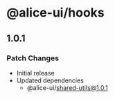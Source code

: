 # @alice-ui/hooks

## 1.0.1

### Patch Changes

- Initial release
- Updated dependencies
  - @alice-ui/shared-utils@1.0.1
